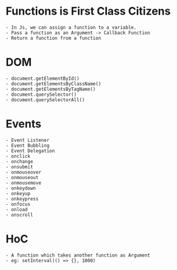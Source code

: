 # Functions is First Class Citizens

    - In Js, we can assign a function to a variable.
    - Pass a function as an Argument -> Callback Function
    - Return a function from a function

# DOM

    - document.getElementById()
    - document.getElementsByClassName()
    - document.getElementsByTagName()
    - document.querySelector()
    - document.querySelectorAll()

# Events

    - Event Listener
    - Event Bubbling
    - Event Delegation
    - onclick
    - onchange
    - onsubmit
    - onmouseover
    - onmouseout
    - onmousemove
    - onkeydown
    - onkeyup
    - onkeypress
    - onfocus
    - onload
    - onscroll

# HoC

    - A function which takes another function as Argument
    - eg: setInterval(() => {}, 1000)
